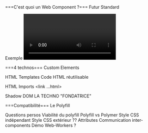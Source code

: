
===C'est quoi un Web Component ?===
Futur Standard

Exemple <video>

===4 technos===
Custom Elements
	<my-message></my-message>

HTML Templates
	Code HTML réutilisable

HTML Imports
	<link ...html>

Shadow DOM
	LA TECHNO "FONDATRICE"

===Compatibilité===
Le Polyfill

Questions persos
	Viabilité du polyfill
	Polyfill vs Polymer
	Style CSS indépendant
	Style CSS extérieur ??
	Attributes
	Communication inter-components
	Démo Web-Workers ?
